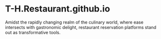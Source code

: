 # T-H.Restaurant.github.io
Amidst the rapidly changing realm of the culinary world, where ease intersects with gastronomic delight, restaurant reservation platforms stand out as transformative tools. 
